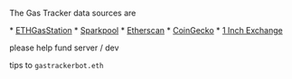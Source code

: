 The Gas Tracker data sources are

\* [ETHGasStation](https://twitter.com/ETHGasStation)
\* [Sparkpool](https://twitter.com/sparkpool_io)
\* [Etherscan](https://twitter.com/etherscan)
\* [CoinGecko](https://twitter.com/coingecko)
\* [1 Inch Exchange](https://twitter.com/1inchExchange)

please help fund server / dev

tips to `gastrackerbot.eth`